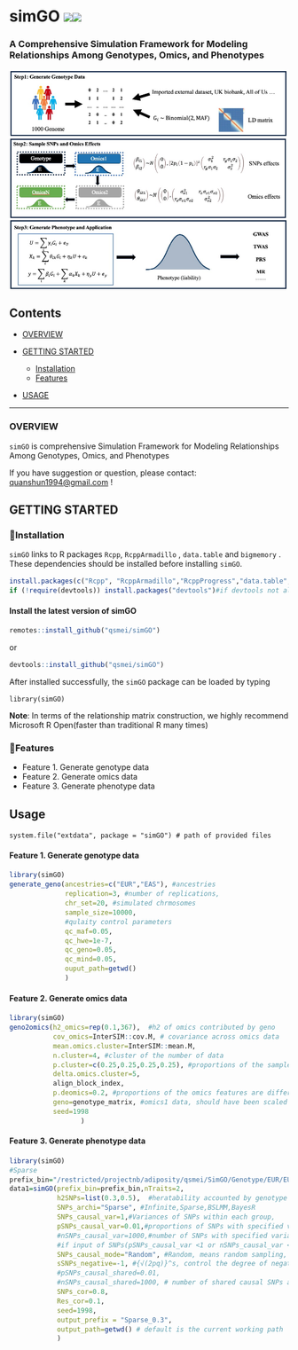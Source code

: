 # simGO <img src="https://img.shields.io/badge/Issues-%2B-brightgreen.svg" /><img src="https://img.shields.io/badge/license-GPL3.0-blue.svg" />
### A Comprehensive Simulation Framework for Modeling Relationships Among Genotypes, Omics, and Phenotypes 
 <img src="https://github.com/qsmei/simGO/blob/main/Supplementary/Workflow.jpg" alt="logo-simGO" align="center"/>  
 
## Contents

-   [OVERVIEW](#overview)

-   [GETTING STARTED](#getting-started)

    -   [Installation](#installation)
    -   [Features](#features)

-   [USAGE](#usage)

------------------------------------------------------------------------

### OVERVIEW 
`simGO` is comprehensive Simulation Framework for Modeling Relationships Among Genotypes, Omics, and Phenotypes

If you have suggestion or question, please contact: quanshun1994@gmail.com ! 

## GETTING STARTED

### 🙊Installation

`simGO` links to R packages `Rcpp`, `RcppArmadillo` , `data.table` and  `bigmemory` .  These dependencies should be installed before installing `simGO`.  

```R
install.packages(c("Rcpp", "RcppArmadillo","RcppProgress","data.table","bigmemory","R6"))
if (!require(devtools)) install.packages("devtools")#if devtools not already installed
```

#### Install the latest version of simGO
```R
remotes::install_github("qsmei/simGO")
```
or
```R
devtools::install_github("qsmei/simGO")
```

After installed successfully, the `simGO` package can be loaded by typing

``` {.r}
library(simGO)
```

**Note**: In terms of the relationship matrix construction, we highly recommend Microsoft R Open(faster than traditional R many times)

### 🙊Features

-   Feature 1. Generate genotype data
-   Feature 2. Generate omics data
-   Feature 3. Generate phenotype data


## Usage

``` {.r}
system.file("extdata", package = "simGO") # path of provided files
```

#### Feature 1. Generate genotype data
``` R
library(simGO)
generate_geno(ancestries=c("EUR","EAS"), #ancestries
              replication=3, #number of replications,
              chr_set=20, #simulated chrmosomes
              sample_size=10000,
              #qulaity control parameters
              qc_maf=0.05,
              qc_hwe=1e-7,
              qc_geno=0.05,
              qc_mind=0.05,
              ouput_path=getwd()
              )
```

#### Feature 2. Generate omics data

``` R
library(simGO)
geno2omics(h2_omics=rep(0.1,367),  #h2 of omics contributed by geno 
           cov_omics=InterSIM::cov.M, # covariance across omics data
           mean.omics.cluster=InterSIM::mean.M,
           n.cluster=4, #cluster of the number of data
           p.cluster=c(0.25,0.25,0.25,0.25), #proportions of the sample within each cluster
           delta.omics.cluster=5,
           align_block_index,
           p.deomics=0.2, #proportions of the omics features are differentialy expressed
           geno=genotype_matrix, #omics1 data, should have been scaled 
           seed=1998
                  )                 
```

#### Feature 3. Generate phenotype data

``` R
library(simGO)
#Sparse
prefix_bin="/restricted/projectnb/adiposity/qsmei/SimGO/Genotype/EUR/EUR" #example of genotype data
data1=simGO(prefix_bin=prefix_bin,nTraits=2,
            h2SNPs=list(0.3,0.5),  #heratability accounted by genotype data 
            SNPs_archi="Sparse", #Infinite,Sparse,BSLMM,BayesR
            SNPs_causal_var=1,#Variances of SNPs within each group,
            pSNPs_causal_var=0.01,#proportions of SNPs with specified variance within each group,correspond to SNPs_var, 
            #nSNPs_causal_var=1000,#number of SNPs with specified variance within each group,correspond to SNPs_var, 
            #if input of SNPs(pSNPs_causal_var <1 or nSNPs_causal_var < nSNPs),the rest SNPs are stand for zero-effect SNPs 
            SNPs_causal_mode="Random", #Random, means random sampling, ignore LD
            sSNPs_negative=-1, #{√(2pq)}^s, control the degree of negative selection,
            #pSNPs_causal_shared=0.01,
            #nSNPs_causal_shared=1000, # number of shared causal SNPs across all causal SNPs
            SNPs_cor=0.8,
            Res_cor=0.1,
            seed=1998,
            output_prefix = "Sparse_0.3",
            output_path=getwd() # default is the current working path
            )

```
